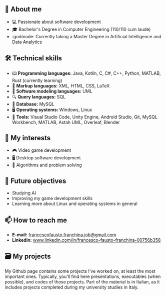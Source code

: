 ## 🚀 About me
  - 💻 Passionate about software development
  - 🎓 Bachelor's Degree in Computer Engineering (110/110 cum laude)
  - :godmode: Currently taking a Master Degree in Artificial Intelligence and Data Analytics
## 🛠️ Technical skills
  - ⌨️ **Programming languages:** Java, Kotlin, C, C#, C++, Python, MATLAB, Rust (currently learning)
  - 📄 **Markup languages:** XML, HTML, CSS, LaTeX
  - 📐 **Software modeling languages:** UML
  - 🔍 **Query languages:** SQL
  - 💾 **Database:** MySQL
  - 🖥️ **Operating systems:** Windows, Linux
  - 🔧 **Tools:** Visual Studio Code, Unity Engine, Android Studio, Git, MySQL Workbench, MATLAB, Astah UML, Overleaf, Blender
## 🎯 My interests
  - 🎮 Video game development
  - 🖥️ Desktop software development
  - 🧩 Algorithms and problem solving
## 🚩 Future objectives
  - Studying AI
  - Improving my game development skills
  - Learning more about Linux and operating systems in general
## 📫 How to reach me
  - **E-mail:** francescofausto.franchina.job@gmail.com
  - **Linkedin:** www.linkedin.com/in/francesco-fausto-franchina-00756b358
## 🗃️ My projects
My Github page contains some projects I've worked on, at least the most important ones. Typically, you'll find here presentations, executables (when possible), and codes of those projects. 
Part of the material is in Italian, as it includes projects completed during my university studies in Italy.




